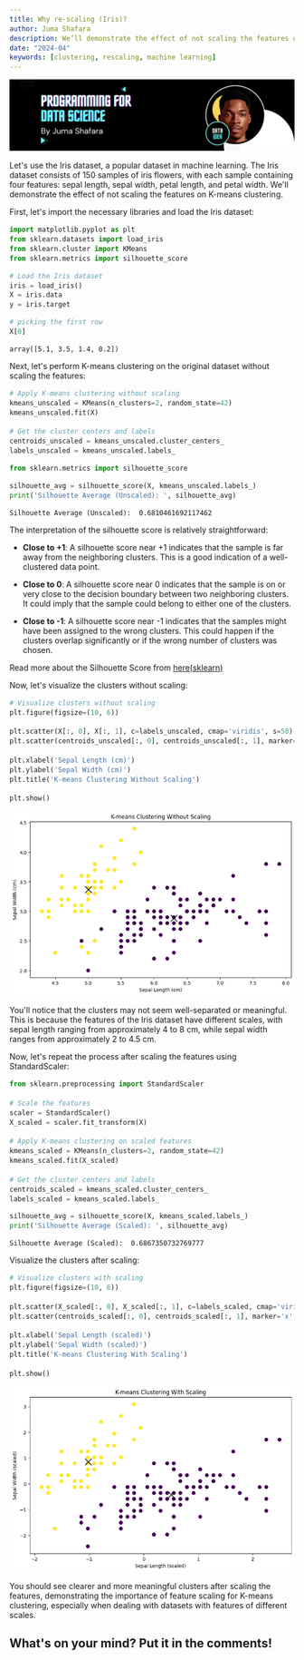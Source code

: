 ```yaml
---
title: Why re-scaling (Iris)?
author: Juma Shafara
description: We’ll demonstrate the effect of not scaling the features on K-means clustering
date: "2024-04"
keywords: [clustering, rescaling, machine learning]
---
```


![Photo by DATAIDEA](../../assets/banner4.png)

Let's use the Iris dataset, a popular dataset in machine learning. The Iris dataset consists of 150 samples of iris flowers, with each sample containing four features: sepal length, sepal width, petal length, and petal width. We'll demonstrate the effect of not scaling the features on K-means clustering.

First, let's import the necessary libraries and load the Iris dataset:


```python
import matplotlib.pyplot as plt
from sklearn.datasets import load_iris
from sklearn.cluster import KMeans
from sklearn.metrics import silhouette_score
```


```python
# Load the Iris dataset
iris = load_iris()
X = iris.data
y = iris.target
```


```python
# picking the first row
X[0]
```




    array([5.1, 3.5, 1.4, 0.2])



Next, let's perform K-means clustering on the original dataset without scaling the features:


```python
# Apply K-means clustering without scaling
kmeans_unscaled = KMeans(n_clusters=2, random_state=42)
kmeans_unscaled.fit(X)

# Get the cluster centers and labels
centroids_unscaled = kmeans_unscaled.cluster_centers_
labels_unscaled = kmeans_unscaled.labels_
```


```python
from sklearn.metrics import silhouette_score
```


```python
silhouette_avg = silhouette_score(X, kmeans_unscaled.labels_)
print('Silhouette Average (Unscaled): ', silhouette_avg)
```

    Silhouette Average (Unscaled):  0.6810461692117462


The interpretation of the silhouette score is relatively straightforward:

- **Close to +1**: A silhouette score near +1 indicates that the sample is far away from the neighboring clusters. This is a good indication of a well-clustered data point.
  
- **Close to 0**: A silhouette score near 0 indicates that the sample is on or very close to the decision boundary between two neighboring clusters. It could imply that the sample could belong to either one of the clusters.
  
- **Close to -1**: A silhouette score near -1 indicates that the samples might have been assigned to the wrong clusters. This could happen if the clusters overlap significantly or if the wrong number of clusters was chosen.

Read more about the Silhouette Score from [here(sklearn)](https://scikit-learn.org/stable/modules/generated/sklearn.metrics.silhouette_score.html)

Now, let's visualize the clusters without scaling:


```python
# Visualize clusters without scaling
plt.figure(figsize=(10, 6))

plt.scatter(X[:, 0], X[:, 1], c=labels_unscaled, cmap='viridis', s=50)
plt.scatter(centroids_unscaled[:, 0], centroids_unscaled[:, 1], marker='x', s=200, c='black')

plt.xlabel('Sepal Length (cm)')
plt.ylabel('Sepal Width (cm)')
plt.title('K-means Clustering Without Scaling')

plt.show()
```


    
![png](output_13_0.png)
    


You'll notice that the clusters may not seem well-separated or meaningful. This is because the features of the Iris dataset have different scales, with sepal length ranging from approximately 4 to 8 cm, while sepal width ranges from approximately 2 to 4.5 cm.

Now, let's repeat the process after scaling the features using StandardScaler:


```python
from sklearn.preprocessing import StandardScaler

# Scale the features
scaler = StandardScaler()
X_scaled = scaler.fit_transform(X)

# Apply K-means clustering on scaled features
kmeans_scaled = KMeans(n_clusters=2, random_state=42)
kmeans_scaled.fit(X_scaled)

# Get the cluster centers and labels
centroids_scaled = kmeans_scaled.cluster_centers_
labels_scaled = kmeans_scaled.labels_
```


```python
silhouette_avg = silhouette_score(X, kmeans_scaled.labels_)
print('Silhouette Average (Scaled): ', silhouette_avg)
```

    Silhouette Average (Scaled):  0.6867350732769777


Visualize the clusters after scaling:


```python
# Visualize clusters with scaling
plt.figure(figsize=(10, 6))

plt.scatter(X_scaled[:, 0], X_scaled[:, 1], c=labels_scaled, cmap='viridis', s=50)
plt.scatter(centroids_scaled[:, 0], centroids_scaled[:, 1], marker='x', s=200, c='black')

plt.xlabel('Sepal Length (scaled)')
plt.ylabel('Sepal Width (scaled)')
plt.title('K-means Clustering With Scaling')

plt.show()
```


    
![png](output_18_0.png)
    


You should see clearer and more meaningful clusters after scaling the features, demonstrating the importance of feature scaling for K-means clustering, especially when dealing with datasets with features of different scales.

<h2>What's on your mind? Put it in the comments!</h2>
<script src="https://utteranc.es/client.js"
        repo="dataideaorg/dataidea-science"
        issue-term="pathname"
        theme="github-light"
        crossorigin="anonymous"
        async>
</script>
